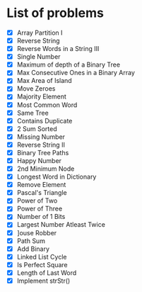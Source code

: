 # List of problems
- [x] Array Partition I
- [x] Reverse String
- [x] Reverse Words in a String III
- [x] Single Number
- [x] Maximum of depth of a Binary Tree
- [x] Max Consecutive Ones in a Binary Array
- [x] Max Area of Island
- [x] Move Zeroes
- [x] Majority Element
- [x] Most Common Word
- [x] Same Tree
- [x] Contains Duplicate
- [x] 2 Sum Sorted
- [x] Missing Number
- [x] Reverse String II
- [x] Binary Tree Paths
- [x] Happy Number
- [x] 2nd Minimum Node
- [x] Longest Word in Dictionary
- [x] Remove Element
- [x] Pascal's Triangle
- [x] Power of Two
- [x] Power of Three
- [x] Number of 1 Bits
- [x] Largest Number Atleast Twice
- [x] ]ouse Robber
- [x] Path Sum
- [x] Add Binary
- [x] Linked List Cycle
- [x] Is Perfect Square
- [x] Length of Last Word
- [x] Implement strStr()
